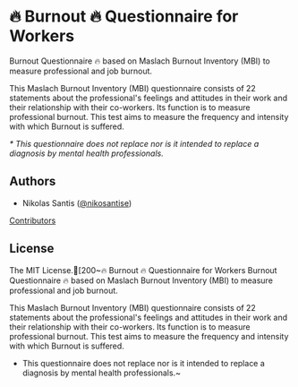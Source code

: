 # 🔥 Burnout 🔥 Questionnaire for Workers

Burnout Questionnaire 🔥 based on Maslach Burnout Inventory (MBI) to measure professional and job burnout.

This Maslach Burnout Inventory (MBI) questionnaire consists of 22 statements about the professional's feelings and attitudes in their work and their relationship with their co-workers. Its function is to measure professional burnout. This test aims to measure the frequency and intensity with which Burnout is suffered.

_* This questionnaire does not replace nor is it intended to replace a diagnosis by mental health professionals._

## Authors

- Nikolas Santis ([@nikosantise](https://github.com/nikosantis))

[Contributors](https://github.com/nikosantis/burnout-questionnaire/graphs/contributors)

## License

The MIT License.[200~🔥 Burnout 🔥 Questionnaire for Workers
Burnout Questionnaire 🔥 based on Maslach Burnout Inventory (MBI) to measure professional and job burnout.

This Maslach Burnout Inventory (MBI) questionnaire consists of 22 statements about the professional's feelings and attitudes in their work and their relationship with their co-workers. Its function is to measure professional burnout. This test aims to measure the frequency and intensity with which Burnout is suffered.

* This questionnaire does not replace nor is it intended to replace a diagnosis by mental health professionals.~
